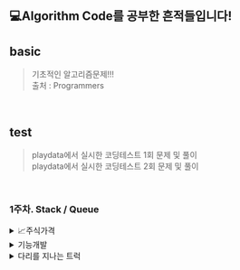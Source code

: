 <!--이모지 : https://steemit.com/steemkr-guide/@snow-airline/steemkr-quick-start-guide-->
<!--이모지 넣는 방법 윈도우키+마침표-->


## &#128187;Algorithm Code를 공부한 흔적들입니다!

## basic
> 기초적인 알고리즘문제!!! <br>
> 출처 : Programmers
<br>

## test
> playdata에서 실시한 코딩테스트 1회 문제 및 풀이 <br>
> playdata에서 실시한 코딩테스트 2회 문제 및 풀이
<br>

### 1주차. Stack / Queue
<details>
<summary>&#128200;주식가격</summary>
 &nbsp; &nbsp; > 해결&#128515;

    def solution(prices):
    answer = [0] * len(prices)
    
    for i in range(len(prices)):
        for j in range(i+1, len(prices)):                          
            if prices[i] > prices[j]:  
                answer[i] += 1  
                break
            else:
                answer[i] += 1
    return answer
   </details>

<details>
> <summary>기능개발</summary>
    해결&#10060;
   </details>
<details>
> <summary>다리를 지나는 트럭</summary>
    해결&#10060;
   </details>
   
   
   
    
